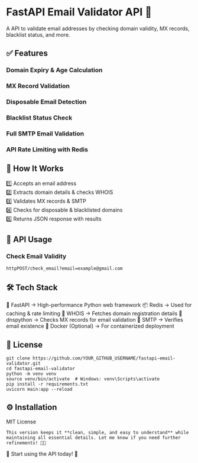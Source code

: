 # FastAPI Email Validator API 🚀  

A API to validate email addresses by checking domain validity, MX records, blacklist status, and more.  

## ✅ Features  

### Domain Expiry & Age Calculation  
### MX Record Validation  
### Disposable Email Detection  
### Blacklist Status Check  
### Full SMTP Email Validation  
### API Rate Limiting with Redis  

## 📡 How It Works  
1️⃣ Accepts an email address  
2️⃣ Extracts domain details & checks WHOIS  
3️⃣ Validates MX records & SMTP  
4️⃣ Checks for disposable & blacklisted domains  
5️⃣ Returns JSON response with results  

## 🔗 API Usage  
### **Check Email Validity**  
``` 
httpPOST/check_email?email=example@gmail.com
```

## 🛠️ Tech Stack
🚀 FastAPI → High-performance Python web framework
📦 Redis → Used for caching & rate limiting
📡 WHOIS → Fetches domain registration details
📩 dnspython → Checks MX records for email validation
📮 SMTP → Verifies email existence
🐳 Docker (Optional) → For containerized deployment

## 📜 License
```
git clone https://github.com/YOUR_GITHUB_USERNAME/fastapi-email-validator.git
cd fastapi-email-validator
python -m venv venv
source venv/bin/activate  # Windows: venv\Scripts\activate
pip install -r requirements.txt
uvicorn main:app --reload
```


## ⚙️ Installation

MIT License
```
This version keeps it **clean, simple, and easy to understand** while maintaining all essential details. Let me know if you need further refinements! 🚀🔥
```
🚀 Start using the API today! 🚀
